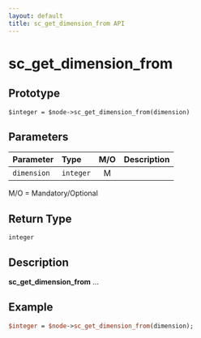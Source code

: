 ```yaml
---
layout: default
title: sc_get_dimension_from API
---
```



sc_get_dimension_from
=====================


Prototype
---------

```
$integer = $node->sc_get_dimension_from(dimension)
```


Parameters
----------

| Parameter | Type     | M/O | Description                                    |
|:----------|:---------|:---:|:-----------------------------------------------|
| `dimension` | `integer` |  M  |                                              |

M/O = Mandatory/Optional


Return Type
-----------

`integer`


Description
-----------

**sc_get_dimension_from** ...


Example
-------

```perl
$integer = $node->sc_get_dimension_from(dimension);
```
